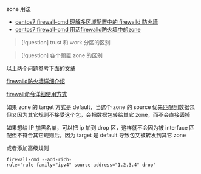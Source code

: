 zone 用法

- [centos7 firewall-cmd 理解多区域配置中的 firewalld 防火墙](https://www.cnblogs.com/itfat/p/9581956.html)
- [centos7 firewall-cmd 用活firewalld防火墙中的zone](https://www.cnblogs.com/itfat/p/9581915.html)


> [!question] trust 和 work 分区的区别
> 


> [!question] 各个预置 zone 的区别
> 


以上两个问题参考下面的文章

[firewalld防火墙详细介绍](https://blog.csdn.net/A1100886/article/details/130801495)

[firewall命令详细使用方式](https://blog.csdn.net/Zen_y/article/details/115212014)

如果 zone 的 target 方式是 default，当这个 zone 的 source 优先匹配到数据包但又因为其它规则不接受这个包，会把数据包转给其它 zone，而不会直接丢掉


如果想给 IP 加黑名单，可以把 ip 加到 drop 区，这样就不会因为被 interface 匹配但不符合其它规则后，因为 target 是 default 导致包又被转发到其它 zone

或者添加高级规则

```
firewall-cmd --add-rich-rule='rule family="ipv4" source address="1.2.3.4" drop'
```